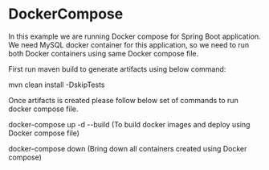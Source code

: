 # DockerCompose

In this example we are running Docker compose for Spring Boot application. We need MySQL docker container for this application, so we need
to run both Docker containers using same Docker compose file.

First run maven build to generate artifacts using below command:

mvn clean install -DskipTests

Once artifacts is created please follow below set of commands to run docker compose file.

docker-compose up -d --build          (To build docker images and deploy using Docker compose file)

docker-compose down                   (Bring down all containers created using Docker compose)
